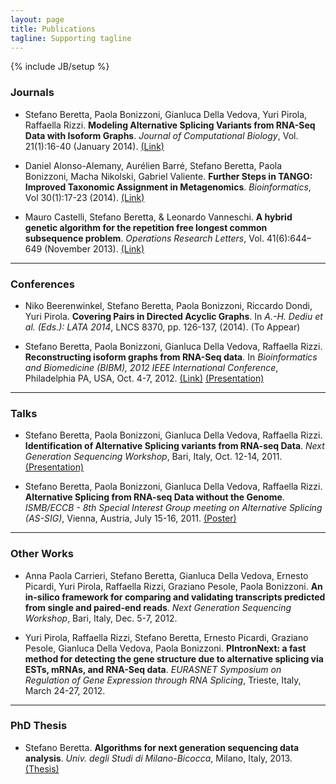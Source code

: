 ```yaml
---
layout: page
title: Publications
tagline: Supporting tagline
---
```

{% include JB/setup %}

### Journals ###

* Stefano Beretta, Paola Bonizzoni, Gianluca Della Vedova, Yuri Pirola, Raffaella Rizzi.
**Modeling Alternative Splicing Variants from RNA-Seq Data with Isoform Graphs**.
*Journal of Computational Biology*, Vol. 21(1):16-40 (January 2014).
[(Link)](http://dx.doi.org/10.1089/cmb.2013.0112)

* Daniel Alonso-Alemany, Aurélien Barré, Stefano Beretta, Paola Bonizzoni, Macha Nikolski, Gabriel Valiente.
**Further Steps in TANGO: Improved Taxonomic Assignment in Metagenomics**.
*Bioinformatics*, Vol 30(1):17-23 (2014).
[(Link)](http://dx.doi.org/10.1093/bioinformatics/btt256)

* Mauro Castelli, Stefano Beretta, & Leonardo Vanneschi.
**A hybrid genetic algorithm for the repetition free longest common subsequence problem**.
*Operations Research Letters*, Vol. 41(6):644–649 (November 2013).
[(Link)](http://dx.doi.org/10.1016/j.orl.2013.09.002)

---

### Conferences ###

* Niko Beerenwinkel, Stefano Beretta, Paola Bonizzoni, Riccardo Dondi, Yuri Pirola.
**Covering Pairs in Directed Acyclic Graphs**.
In *A.-H. Dediu et al. (Eds.): LATA 2014*, LNCS 8370, pp. 126-137, (2014). (To Appear)

* Stefano Beretta, Paola Bonizzoni, Gianluca Della Vedova, Raffaella Rizzi.
**Reconstructing isoform graphs from RNA-Seq data**.
In *Bioinformatics and Biomedicine (BIBM), 2012 IEEE International Conference*, Philadelphia PA, USA, Oct. 4-7, 2012.
[(Link)](http://dx.doi.org/10.1109/BIBM.2012.6392734) [(Presentation)](./data/Talk_BIBM_2012.pdf)

---

### Talks ###

* Stefano Beretta, Paola Bonizzoni, Gianluca Della Vedova, Raffaella Rizzi.
**Identification of Alternative Splicing variants from RNA-seq Data**.
*Next Generation Sequencing Workshop*, Bari, Italy, Oct. 12-14, 2011.
[(Presentation)](./data/Talk_NGS_Workshop_2011.pdf)

* Stefano Beretta, Paola Bonizzoni, Gianluca Della Vedova, Raffaella Rizzi.
**Alternative Splicing from RNA-seq Data without the Genome**.
*ISMB/ECCB - 8th Special Interest Group meeting on Alternative Splicing (AS-SIG)*, Vienna, Austria, July 15-16, 2011.
[(Poster)](./data/Poster_ASSIG_2011.pdf)

---

### Other Works ###

* Anna Paola Carrieri, Stefano Beretta, Gianluca Della Vedova, Ernesto Picardi, Yuri Pirola, Raffaella Rizzi, Graziano Pesole, Paola Bonizzoni.
**An in-silico framework for comparing and validating transcripts predicted from single and paired-end reads**.
*Next Generation Sequencing Workshop*, Bari, Italy, Dec. 5-7, 2012.

* Yuri Pirola, Raffaella Rizzi, Stefano Beretta, Ernesto Picardi, Graziano Pesole, Gianluca Della Vedova, Paola Bonizzoni.
**PIntronNext: a fast method for detecting the gene structure due to alternative splicing via ESTs, mRNAs, and RNA-Seq data**.
*EURASNET Symposium on Regulation of Gene Expression through RNA Splicing*, Trieste, Italy, March 24-27, 2012.

---

### PhD Thesis ###

* Stefano Beretta.
**Algorithms for next generation sequencing data analysis**.
*Univ. degli Studi di Milano-Bicocca*, Milano, Italy, 2013.
[(Thesis)](http://hdl.handle.net/10281/42355)

